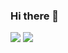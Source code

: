 ### Hi there 👋
<img src="https://img.shields.io/badge/javascript-F7DF1E.svg?&style=for-the-badge&logo=Github@sponsor&logoColor=white"/>
<img src="https://img.shields.io/badge/Tech_Blog-DD0B78?style=flat-square&logo=GitHub%20Sponsors&logoColor=white"/>

